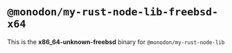 # `@monodon/my-rust-node-lib-freebsd-x64`

This is the **x86_64-unknown-freebsd** binary for `@monodon/my-rust-node-lib`
